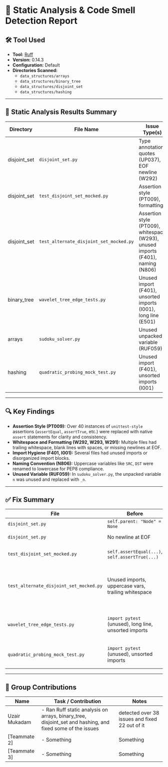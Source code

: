 # 🧼 Static Analysis & Code Smell Detection Report

## 🛠️ Tool Used
- **Tool:** [Ruff](https://docs.astral.sh/ruff/)
- **Version:** 0.14.3
- **Configuration:** Default
- **Directories Scanned:**
  - `data_structures/arrays`
  - `data_structures/binary_tree`
  - `data_structures/disjoint_set`
  - `data_structures/hashing`

---

## 🧪 Static Analysis Results Summary

| Directory        | File Name                                             | Issue Type(s)                             | Count |
|------------------|-------------------------------------------------------|-------------------------------------------|-------|
| disjoint_set     | `disjoint_set.py`                                     | Type annotation quotes (UP037), EOF newline (W292) | 2     |
| disjoint_set     | `test_disjoint_set_mocked.py`                         | Assertion style (PT009), formatting       | 20+   |
| disjoint_set     | `test_alternate_disjoint_set_mocked.py`              | Assertion style (PT009), whitespace (W293), unused imports (F401), naming (N806) | 30+   |
| binary_tree      | `wavelet_tree_edge_tests.py`                         | Unused import (F401), unsorted imports (I001), long line (E501) | 3     |
| arrays           | `sudoku_solver.py`                                    | Unused unpacked variable (RUF059)         | 1     |
| hashing          | `quadratic_probing_mock_test.py`                      | Unused import (F401), unsorted imports (I001) | 2     |

---

## 🔍 Key Findings

- **Assertion Style (PT009):** Over 40 instances of `unittest-style` assertions (`assertEqual`, `assertTrue`, etc.) were replaced with native `assert` statements for clarity and consistency.
- **Whitespace and Formatting (W292, W293, W291):** Multiple files had trailing whitespace, blank lines with spaces, or missing newlines at EOF.
- **Import Hygiene (F401, I001):** Several files had unused imports or disorganized import blocks.
- **Naming Convention (N806):** Uppercase variables like `SRC`, `DST` were renamed to lowercase for PEP8 compliance.
- **Unused Variable (RUF059):** In `sudoku_solver.py`, the unpacked variable `n` was unused and replaced with `_n`.

---

## ✅ Fix Summary

| File                                         | Before                                                                 | After                                                                  |
|----------------------------------------------|------------------------------------------------------------------------|-------------------------------------------------------------------------|
| `disjoint_set.py`                            | `self.parent: "Node" = None`                                           | `self.parent: Node = None`                                             |
| `disjoint_set.py`                            | No newline at EOF                                                      | Added newline                                                          |
| `test_disjoint_set_mocked.py`                | `self.assertEqual(...)`, `self.assertTrue(...)`                        | Replaced with `assert ...`                                             |
| `test_alternate_disjoint_set_mocked.py`      | Unused imports, uppercase vars, trailing whitespace                    | Removed imports, renamed `SRC/DST → src/dst`, cleaned whitespace       |
| `wavelet_tree_edge_tests.py`                 | `import pytest` (unused), long line, unsorted imports                  | Removed `pytest`, split long line, organized imports                   |
| `quadratic_probing_mock_test.py`             | `import pytest` (unused), unsorted imports                             | Removed `pytest`, organized imports                                    |

---

## 👥 Group Contributions

| Name           | Task / Contribution                                                                 | Notes                                                           |
|----------------|--------------------------------------------------------------------------------------|------------------------------------------------------------------|
| Uzair Mukadam  | - Ran Ruff static analysis on arrays, binary_tree, disjoint_set and hashing, and fixed some of the issues | detected over 38 issues and fixed 22 out of it |
| [Teammate 2]   | - Something | Something |
| [Teammate 3]   | - Something | Something |

